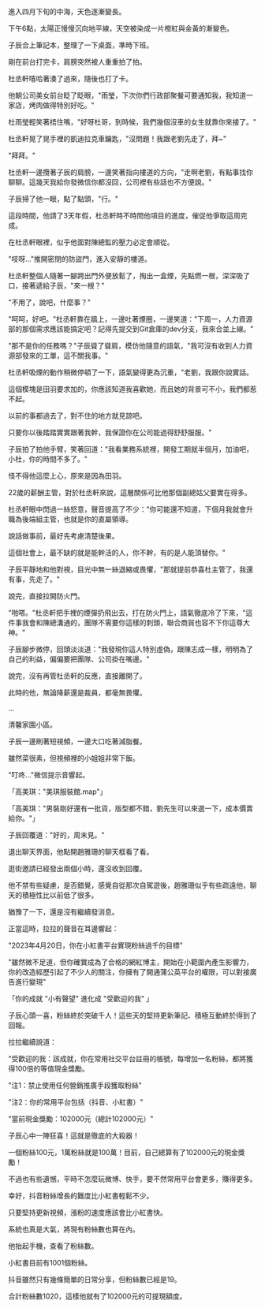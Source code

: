 進入四月下旬的中海，天色逐漸變長。

下午6點，太陽正慢慢沉向地平線，天空被染成一片橙紅與金黃的漸變色。

子辰合上筆記本，整理了一下桌面，準時下班。

剛在前台打完卡，肩膀突然被人重重拍了拍。

杜丞軒嘻哈著湊了過來，隨後也打了卡。

他朝公司美女前台眨了眨眼，"雨瑩，下次你們行政部聚餐可要通知我，我知道一家店，烤肉做得特別好吃。"

杜雨瑩輕笑著捂住嘴，"好呀杜哥，到時候，我們幾個沒車的女生就靠你來接了。"

杜丞軒晃了晃手裡的凱迪拉克車鑰匙，"沒問題！我跟老劉先走了，拜~"

"拜拜。"

杜丞軒一邊攬著子辰的肩膀，一邊笑著指向樓道的方向，"走啊老劉，有點事找你聊聊。這幾天我給你發微信你都沒回，公司裡有些話也不方便說。"

子辰掃了他一眼，點了點頭，"行。"

這段時間，他請了3天年假，杜丞軒時不時問他項目的進度，催促他爭取這周完成。

在杜丞軒眼裡，似乎他面對陳總監的壓力必定會順從。

"吱呀..."推開密閉的防盜門，進入安靜的樓道。

杜丞軒整個人隨著一腳跨出門外便放鬆了，掏出一盒煙，先點燃一根，深深吸了口，接著遞給子辰，"來一根？"

"不用了，說吧，什麼事？"

"呵呵，好吧。"杜丞軒靠在牆上，一邊吐著煙圈，一邊笑道："下周一，人力資源部的那個需求應該能搞定吧？記得先提交到Git倉庫的dev分支，我來合並上線。"

"那不是你的任務嗎？"子辰聳了聳肩，模仿他隨意的語氣，"我可沒有收到人力資源部發來的工單，這不關我事。"

杜丞軒吸煙的動作稍微停頓了一下，語氣變得更為沉重，"老劉，我跟你說實話。

這個模塊是田羽要求加的，你應該知道我喜歡她，而且她的背景可不小，我們都惹不起。

以前的事都過去了，對不住的地方就見諒吧。

只要你以後踏踏實實跟著我幹，我保證你在公司能過得舒舒服服。"

子辰拍了拍他手臂，笑著回道："我看業務系統裡，開發工期就半個月，加油吧，小杜，你的時間不多了。"

怪不得他這麼上心，原來是因為田羽。

22歲的薪酬主管，對於杜丞軒來說，這層關係可比他那個副總姑父要實在得多。

杜丞軒眼中閃過一絲怒意，聲音提高了不少："你可能還不知道，下個月我就會升職為後端組主管，也就是你的直屬領導。

說話做事前，最好先考慮清楚後果。

這個社會上，最不缺的就是能幹活的人，你不幹，有的是人能頂替你。"

子辰平靜地和他對視，目光中無一絲退縮或畏懼，"那就提前恭喜杜主管了，我還有事，先走了。"

說完，直接拉開防火門。

"啪嗒。"杜丞軒把手裡的煙彈扔飛出去，打在防火門上，語氣徹底冷了下來，"這件事我會和陳總溝通的，團隊不需要你這樣的刺頭，聯合商貿也容不下你這尊大神。"

子辰腳步微停，回頭淡淡道："我發現你這人特別虛偽，跟陳志成一樣，明明為了自己的利益，偏偏要把團隊、公司掛在嘴邊。"

說完，沒有再管杜丞軒的反應，直接離開了。

此時的他，無論降薪還是裁員，都毫無畏懼。

...

清馨家園小區。

子辰一邊刷著短視頻，一邊大口吃著減脂餐。

雖然菜很素，但視頻裡的小姐姐非常下飯。

"叮咚..."微信提示音響起。

「高美琪："美琪服裝館.map"」

「高美琪："男裝剛好還有一批貨，版型都不錯，劉先生可以來選一下，成本價賣給你。"」

子辰回覆道："好的，周末見。"

退出聊天界面，他點開趙雅珊的聊天框看了看。

逛街邀請已經發出兩個小時，還沒收到回覆。

他不禁有些疑慮，是否錯覺，感覺自從那次自駕遊後，趙雅珊似乎有些疏遠他，聊天的積極性比以前低了很多。

猶豫了一下，還是沒有繼續發消息。

正當這時，拉拉的聲音在耳邊響起：

"2023年4月20日，你在小紅書平台實現粉絲過千的目標"

"雖然微不足道，但你確實成為了合格的網紅博主，開始在小範圍內產生影響力，你的改造經歷引起了不少人的關注，你擁有了開通蒲公英平台的權限，可以對接廣告進行變現"

「你的成就 "小有聲望" 進化成 "受歡迎的我" 」

子辰心頭一喜，粉絲終於突破千人！這些天的堅持更新筆記、積極互動終於得到了回報。

拉拉繼續說道：

"受歡迎的我：該成就，你在常用社交平台註冊的帳號，每增加一名粉絲，都將獲得100倍的等值現金獎勵。

"注1：禁止使用任何營銷推廣手段獲取粉絲"

"注2：你的常用平台包括（抖音、小紅書）"

"當前現金獎勵：102000元（總計102000元）"

子辰心中一陣狂喜！這就是徹底的大殺器！

一個粉絲100元，1萬粉絲就是100萬！目前，自己總算有了102000元的現金獎勵！

不過也有些遺憾，平時不怎麼玩微博、快手，要不然常用平台會更多，賺得更多。

幸好，抖音粉絲增長的難度比小紅書輕鬆不少。

只要堅持更新視頻，漲粉的速度應該會比小紅書快。

系統也真是大氣，將現有粉絲數也算在內。

他抬起手機，查看了粉絲數。

小紅書目前有1001個粉絲。

抖音雖然只有幾條簡單的日常分享，但粉絲數已經是19。

合計粉絲數1020，這樣他就有了102000元的可提現額度。